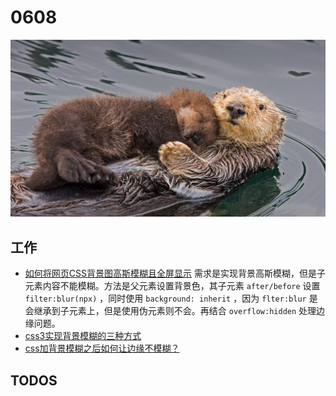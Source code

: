 # 0608

![](./bg-imgs/0608.jpg)

## 工作

- [如何将网页CSS背景图高斯模糊且全屏显示](https://segmentfault.com/q/1010000000123341) 需求是实现背景高斯模糊，但是子元素内容不能模糊。方法是父元素设置背景色，其子元素 `after/before` 设置 `filter:blur(npx)` ，同时使用 `background: inherit` ，因为 `flter:blur` 是会继承到子元素上，但是使用伪元素则不会。再结合 `overflow:hidden` 处理边缘问题。
- [css3实现背景模糊的三种方式](https://www.cnblogs.com/cyfeng/p/12654117.html)
- [css加背景模糊之后如何让边缘不模糊？](https://segmentfault.com/q/1010000018519436)

## TODOS